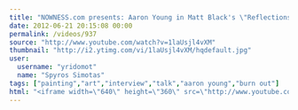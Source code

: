 ```yaml
---
title: "NOWNESS.com presents: Aaron Young in Matt Black's \"Reflections\" Series"
date: 2012-06-21 20:15:08 00:00
permalink: /videos/937
source: "http://www.youtube.com/watch?v=1laUsjl4vXM"
thumbnail: "http://i2.ytimg.com/vi/1laUsjl4vXM/hqdefault.jpg"
user:
  username: "yridomot"
  name: "Spyros Simotas"
tags: ["painting","art","interview","talk","aaron young","burn out"]
html: "<iframe width=\"640\" height=\"360\" src=\"http://www.youtube.com/embed/1laUsjl4vXM?wmode=transparent&fs=1&feature=oembed\" frameborder=\"0\" allowfullscreen></iframe>"
---
```



